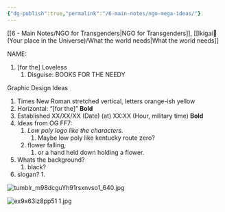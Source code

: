```yaml
---
{"dg-publish":true,"permalink":"/6-main-notes/ngo-mega-ideas/"}
---
```


[[6 - Main Notes/NGO for Transgenders\|NGO for Transgenders]], [[Ikigai🚉 (Your place in the Universe)/What the world needs\|What the world needs]] 


NAME: 
1. [for the] Loveless
	1. Disguise: BOOKS FOR THE NEEDY

Graphic Design Ideas
1.  Times New Roman stretched vertical, letters orange-ish yellow
2. Horizontal: “[for the]” **Bold**
3. Established XX/XX/XX (Date) (at) XX:XX (Hour, military time) **Bold**
4. Ideas from OG FF7:
	1. *Low poly logo like the characters.*
		1. Maybe low poly like kentucky route zero?
	2. flower falling, 
		1. or a hand held down holding a flower.
5. Whats the background?
	1. black?
6. slogan?
	1. 


![tumblr_m98dcguYh91rsxnvso1_640.jpg](/img/user/Z-Images/tumblr_m98dcguYh91rsxnvso1_640.jpg)

![ex9x63iz8pp51 1.jpg](/img/user/Z-Images/ex9x63iz8pp51%201.jpg)